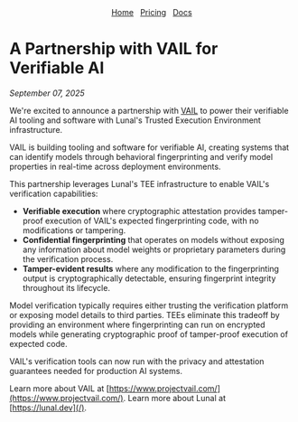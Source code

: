 <div align="center">
<nav>
<a href="/">Home</a>&nbsp;&nbsp;
<a href="/pricing.md">Pricing</a>&nbsp;&nbsp;
<a href="/docs/">Docs</a>
</nav>
</div>

# A Partnership with VAIL for Verifiable AI
*September 07, 2025*

We're excited to announce a partnership with [VAIL](https://www.projectvail.com/) to power their verifiable AI tooling and software with Lunal's Trusted Execution Environment infrastructure.

VAIL is building tooling and software for verifiable AI, creating systems that can identify models through behavioral fingerprinting and verify model properties in real-time across deployment environments.

This partnership leverages Lunal's TEE infrastructure to enable VAIL's verification capabilities:

* **Verifiable execution** where cryptographic attestation provides tamper-proof execution of VAIL's expected fingerprinting code, with no modifications or tampering.
* **Confidential fingerprinting** that operates on models without exposing any information about model weights or proprietary parameters during the verification process.
* **Tamper-evident results** where any modification to the fingerprinting output is cryptographically detectable, ensuring fingerprint integrity throughout its lifecycle.

Model verification typically requires either trusting the verification platform or exposing model details to third parties. TEEs eliminate this tradeoff by providing an environment where fingerprinting can run on encrypted models while generating cryptographic proof of tamper-proof execution of expected code.

VAIL's verification tools can now run with the privacy and attestation guarantees needed for production AI systems.

Learn more about VAIL at [https://www.projectvail.com/](https://www.projectvail.com/).
Learn more about Lunal at [https://lunal.dev](/).